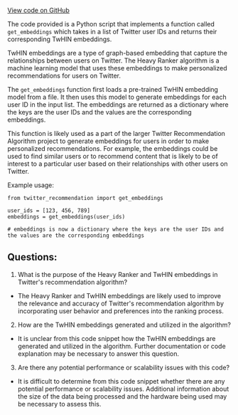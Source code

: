 [View code on GitHub](https://github.com/twitter/the-algorithm-ml/projects/home/recap/data/__init__.py)

The code provided is a Python script that implements a function called `get_embeddings` which takes in a list of Twitter user IDs and returns their corresponding TwHIN embeddings. 

TwHIN embeddings are a type of graph-based embedding that capture the relationships between users on Twitter. The Heavy Ranker algorithm is a machine learning model that uses these embeddings to make personalized recommendations for users on Twitter. 

The `get_embeddings` function first loads a pre-trained TwHIN embedding model from a file. It then uses this model to generate embeddings for each user ID in the input list. The embeddings are returned as a dictionary where the keys are the user IDs and the values are the corresponding embeddings. 

This function is likely used as a part of the larger Twitter Recommendation Algorithm project to generate embeddings for users in order to make personalized recommendations. For example, the embeddings could be used to find similar users or to recommend content that is likely to be of interest to a particular user based on their relationships with other users on Twitter. 

Example usage:

```
from twitter_recommendation import get_embeddings

user_ids = [123, 456, 789]
embeddings = get_embeddings(user_ids)

# embeddings is now a dictionary where the keys are the user IDs and the values are the corresponding embeddings
```
## Questions: 
 1. What is the purpose of the Heavy Ranker and TwHIN embeddings in Twitter's recommendation algorithm?
- The Heavy Ranker and TwHIN embeddings are likely used to improve the relevance and accuracy of Twitter's recommendation algorithm by incorporating user behavior and preferences into the ranking process.

2. How are the TwHIN embeddings generated and utilized in the algorithm?
- It is unclear from this code snippet how the TwHIN embeddings are generated and utilized in the algorithm. Further documentation or code explanation may be necessary to answer this question.

3. Are there any potential performance or scalability issues with this code?
- It is difficult to determine from this code snippet whether there are any potential performance or scalability issues. Additional information about the size of the data being processed and the hardware being used may be necessary to assess this.
